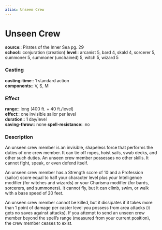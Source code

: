 ```yaml
---
alias: Unseen Crew
---
```


# Unseen Crew 

**source**:: Pirates of the Inner Sea pg. 29  
**school**:: conjuration (creation)
**level**:: arcanist 5, bard 4, skald 4, sorcerer 5, summoner 5, summoner (unchained) 5, witch 5, wizard 5

### Casting 

**casting-time**:: 1 standard action  
**components**:: V, S, M

### Effect 

**range**:: long (400 ft. + 40 ft./level)  
**effect**:: one invisible sailor per level  
**duration**:: 1 day/level  
**saving-throw**:: none
**spell-resistance**:: no

### Description 

An unseen crew member is an invisible, shapeless force that performs the duties of one crew member. It can tie off ropes, hoist sails, swab decks, and other such duties. An unseen crew member possesses no other skills. It cannot fight, speak, or even defend itself.  
  
An unseen crew member has a Strength score of 10 and a Profession (sailor) score equal to half your character level plus your Intelligence modifier (for witches and wizards) or your Charisma modifier (for bards, sorcerers, and summoners). It cannot fly, but it can climb, swim, or walk with a base speed of 20 feet.  
  
An unseen crew member cannot be killed, but it dissipates if it takes more than 1 point of damage per caster level you possess from area attacks (it gets no saves against attacks). If you attempt to send an unseen crew member beyond the spell’s range (measured from your current position), the crew member ceases to exist.
